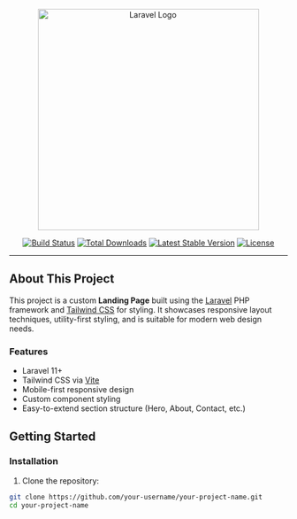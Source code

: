 <p align="center">
  <a href="https://laravel.com" target="_blank">
    <img src="https://raw.githubusercontent.com/laravel/art/master/logo-lockup/5%20SVG/2%20CMYK/1%20Full%20Color/laravel-logolockup-cmyk-red.svg" width="400" alt="Laravel Logo">
  </a>
</p>

<p align="center">
  <a href="https://github.com/laravel/framework/actions"><img src="https://github.com/laravel/framework/workflows/tests/badge.svg" alt="Build Status"></a>
  <a href="https://packagist.org/packages/laravel/framework"><img src="https://img.shields.io/packagist/dt/laravel/framework" alt="Total Downloads"></a>
  <a href="https://packagist.org/packages/laravel/framework"><img src="https://img.shields.io/packagist/v/laravel/framework" alt="Latest Stable Version"></a>
  <a href="https://packagist.org/packages/laravel/framework"><img src="https://img.shields.io/packagist/l/laravel/framework" alt="License"></a>
</p>

---

## About This Project

This project is a custom **Landing Page** built using the [Laravel](https://laravel.com) PHP framework and [Tailwind CSS](https://tailwindcss.com) for styling. It showcases responsive layout techniques, utility-first styling, and is suitable for modern web design needs.

### Features

- Laravel 11+
- Tailwind CSS via [Vite](https://vitejs.dev)
- Mobile-first responsive design
- Custom component styling
- Easy-to-extend section structure (Hero, About, Contact, etc.)

## Getting Started

### Installation

1. Clone the repository:

```bash
git clone https://github.com/your-username/your-project-name.git
cd your-project-name
